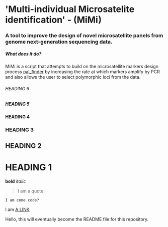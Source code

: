 # 'Multi-individual Microsatelite identification' - (MiMi)
### A tool to improve the design of novel microsatellite panels from genome next-generation sequencing data.

##### What does it do?
MiMi is a script that attempts to build on the microsatellite markers design process [pal_finder](https://sourceforge.net/projects/palfinder/)
by increasing the rate at which markers amplify by PCR and also allows the user to select polymorphic loci from the data.

###### HEADING 6
##### HEADING 5
#### HEADING 4
### HEADING 3
## HEADING 2
# HEADING 1

**bold**
*italic*

> I am a quote.

```
I am come code?
```

I am [A LINK](graemefox.github.io)

Hello, this will eventually become the README file for this repository.


